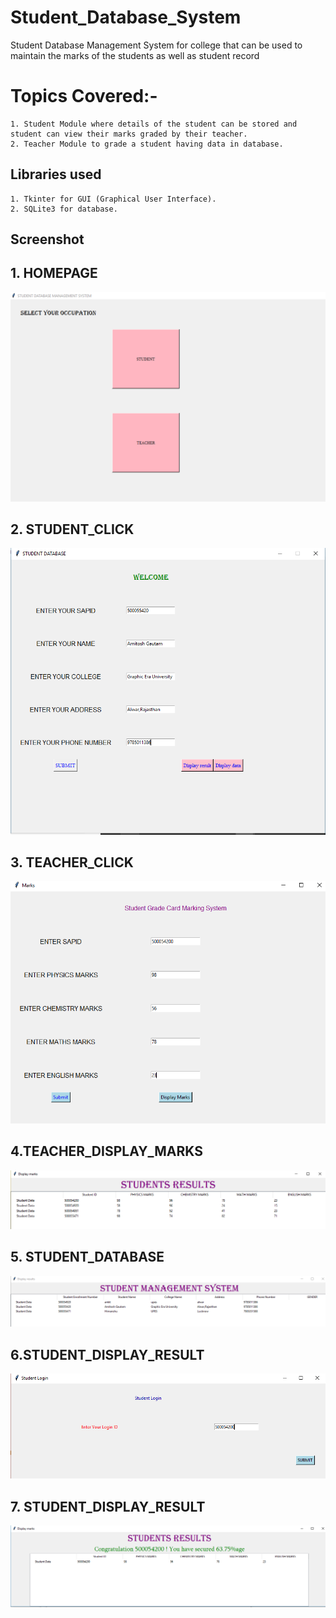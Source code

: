 # Student_Database_System
Student Database Management System for college that can be used to maintain the marks of the students as well as student record

# Topics Covered:-
```
1. Student Module where details of the student can be stored and student can view their marks graded by their teacher.
2. Teacher Module to grade a student having data in database.

```

## Libraries used
```
1. Tkinter for GUI (Graphical User Interface).
2. SQLite3 for database.
```


## Screenshot
## 1. HOMEPAGE

![alt text](https://github.com/HIMANSHUSRIVASTVA/Student_Database_System/blob/master/first_window.PNG)
## 2. STUDENT_CLICK

![alt text](https://github.com/HIMANSHUSRIVASTVA/Student_Database_System/blob/master/Student_click.PNG)
## 3. TEACHER_CLICK

![alt text](https://github.com/HIMANSHUSRIVASTVA/Student_Database_System/blob/master/Teacher_click.PNG)
## 4.TEACHER_DISPLAY_MARKS

![alt text](https://github.com/HIMANSHUSRIVASTVA/Student_Database_System/blob/master/Display_marks.PNG)
## 5. STUDENT_DATABASE

![alt text](https://github.com/HIMANSHUSRIVASTVA/Student_Database_System/blob/master/Display_data.PNG)
## 6.STUDENT_DISPLAY_RESULT

![alt text](https://github.com/HIMANSHUSRIVASTVA/Student_Database_System/blob/master/Display_result.PNG)
## 7. STUDENT_DISPLAY_RESULT

![alt text](https://github.com/HIMANSHUSRIVASTVA/Student_Database_System/blob/master/diplay_rsult_submit.PNG)
